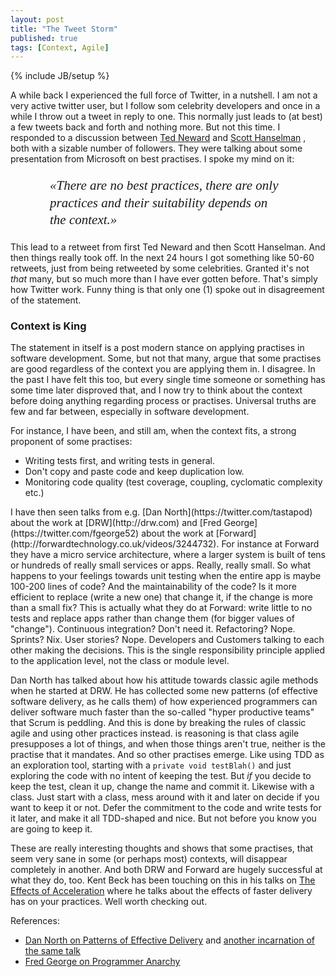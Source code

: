 ```yaml
---
layout: post
title: "The Tweet Storm"
published: true
tags: [Context, Agile]
---
```

{% include JB/setup %}

A while back I experienced the full force of Twitter, in a nutshell. I am not a very active twitter user, but I follow som celebrity developers and once in a while I throw out a tweet in reply to one. This normally just leads to (at best) a few tweets back and forth and nothing more. But not this time. I responded to a discussion between [Ted Neward](https://twitter.com/tedneward/) and [Scott Hanselman](https://twitter.com/shanselman) , both with a sizable number of followers. They were talking about some presentation from Microsoft on best practises. I spoke my mind on it:

<p style="width: 75%; margin-left: auto; margin-right: auto;font-size: 150%; font-weight: normal; font-family: times, 'times new roman', serif; font-style: italic; line-height: 130%;">«There are no best practices, there are only practices and their suitability depends on the context.»</p>
 
This lead to a retweet from first Ted Neward and then Scott Hanselman. And then things really took off. In the next 24 hours I got something like 50-60 retweets, just from being retweeted by some celebrities. Granted it's not _that_ many, but so much more than I have ever gotten before. That's simply how Twitter work. Funny thing is that only one (1) spoke out in disagreement of the statement. 

### Context is King
The statement in itself is a post modern stance on applying practises in software development. Some, but not that many, argue that some practises are good regardless of the context you are applying them in. I disagree. In the past I have felt this too, but every single time someone or something has some time later disproved that, and I now try to think about the context before doing anything regarding process or practises. Universal truths are few and far between, especially in software development.

For instance, I have been, and still am, when the context fits, a strong proponent of some practises:

* Writing tests first, and writing tests in general.
* Don't copy and paste code and keep duplication low.
* Monitoring code quality (test coverage, coupling, cyclomatic complexity etc.)

<p></p>
I have then seen talks from e.g. [Dan North](https://twitter.com/tastapod) about the work at [DRW](http://drw.com) and [Fred George](https://twitter.com/fgeorge52) about the work at [Forward](http://forwardtechnology.co.uk/videos/3244732). For instance at Forward they have a micro service architecture, where a larger system is built of tens or hundreds of really small services or apps. Really, really small. So what happens to your feelings towards unit testing when the entire app is maybe 100-200 lines of code? And the maintainability of the code? Is it more efficient to replace (write a new one) that change it, if the change is more than a small fix? This is actually what they do at Forward: write little to no tests and replace apps rather than change them (for bigger values of "change"). Continuous integration? Don't need it. Refactoring? Nope. Sprints? Nix. User stories? Nope. Developers and Customers talking to each other making the decisions. This is the single responsibility principle applied to the application level, not the class or module level.

Dan North has talked about how his attitude towards classic agile methods when he started at DRW. He has collected some new patterns (of effective software delivery, as he calls them) of how experienced programmers can deliver software much faster than the so-called "hyper productive teams" that Scrum is peddling. And this is done by breaking the rules of classic agile and using other practices instead. is reasoning is that class agile presupposes a lot of things, and when those things aren't true, neither is the practise that it mandates. And so other practises emerge. Like using TDD as an exploration tool, starting with a `private void testBlah()` and just exploring the code with no intent of keeping the test. But _if_ you decide to keep the test, clean it up, change the name and commit it. Likewise with a class. Just start with a class, mess around with it and later on decide if you want to keep it or not. Defer the commitment to the code and write tests for it later, and make it all TDD-shaped and nice. But not before you know you are going to keep it.

These are really interesting thoughts and shows that some practises, that seem very sane in some (or perhaps most) contexts, will disappear completely in another. And both DRW and Forward are hugely successful at what they do, too. Kent Beck has been touching on this in his talks on [The Effects of Acceleration](http://video.javazone.no/talk/28803277) where he talks about the effects of faster delivery has on your practices. Well worth checking out.

References:

* [Dan North on Patterns of Effective Delivery](https://vimeo.com/43659070) and [another incarnation of the same talk](https://vimeo.com/24681032)
* [Fred George on Programmer Anarchy](http://forwardtechnology.co.uk/videos/32447325)


